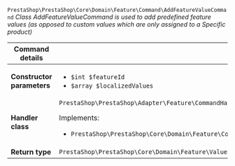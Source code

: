 `PrestaShop\PrestaShop\Core\Domain\Feature\Command\AddFeatureValueCommand`
_Class AddFeatureValueCommand is used to add predefined feature values (as opposed to custom values which are only assigned to a Specific product)_

| Command details            |    |
| -------------------------- | -- |
| **Constructor parameters** | <ul> <li>`$int $featureId`</li>  <li>`$array $localizedValues`</li> </ul> |
| **Handler class**          | `PrestaShop\PrestaShop\Adapter\Feature\CommandHandler\AddFeatureValueHandler`  <p> Implements: </p> <ul>  <li>`PrestaShop\PrestaShop\Core\Domain\Feature\CommandHandler\AddFeatureValueHandlerInterface`</li>  |
| **Return type** |  `PrestaShop\PrestaShop\Core\Domain\Feature\ValueObject\FeatureValueId`  |
